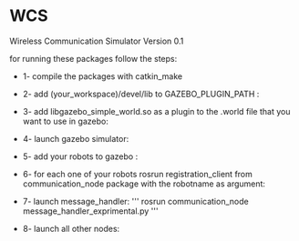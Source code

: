 # WCS
Wireless Communication Simulator Version 0.1

for running these packages follow the steps:

* 1- compile the packages with catkin_make

* 2- add (your_workspace)/devel/lib to GAZEBO_PLUGIN_PATH :

* 3- add libgazebo_simple_world.so as a plugin to the .world file that you want to use in gazebo:
 
* 4- launch gazebo simulator:

* 5- add your robots to gazebo :

* 6- for each one of your robots rosrun registration_client from communication_node package with the robotname as argument:

* 7- launch message_handler:
   '''
   rosrun communication_node message_handler_exprimental.py
   '''
* 8- launch all other nodes:
